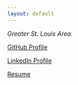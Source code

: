 ```yaml
---
layout: default
---
```

_Greater_ _St._ _Louis_ _Area_


[GitHub Profile](http://github.com/bjanish/)

[LinkedIn Profile](http://www.linkedin.com/in/bjanish/)

[Resume](https://my.indeed.com/p/brianj-4zwzu32)
